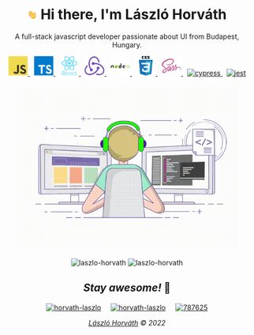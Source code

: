 <h1 align="center"><img src="assets/wave.gif" width="20"> Hi there, I'm László Horváth</h1>
<p align="center">A full-stack javascript developer passionate about UI from Budapest, Hungary.</p>

<p align="center">
  <a href="https://developer.mozilla.org/en-US/docs/Web/JavaScript" target="_blank" rel="noreferrer"> <img src="https://raw.githubusercontent.com/devicons/devicon/master/icons/javascript/javascript-original.svg" alt="javascript" width="40" height="40"/> </a>&nbsp;
  <a href="https://www.typescriptlang.org/" target="_blank" rel="noreferrer"> <img src="https://raw.githubusercontent.com/devicons/devicon/master/icons/typescript/typescript-original.svg" alt="typescript" width="40" height="40"/> </a>&nbsp;
  <a href="https://reactjs.org/" target="_blank" rel="noreferrer"> <img src="https://raw.githubusercontent.com/devicons/devicon/master/icons/react/react-original-wordmark.svg" alt="react" width="40" height="40"/> </a>&nbsp;
  <a href="https://redux.js.org" target="_blank" rel="noreferrer"> <img src="https://raw.githubusercontent.com/devicons/devicon/master/icons/redux/redux-original.svg" alt="redux" width="40" height="40"/> </a>&nbsp;
  <a href="https://nodejs.org" target="_blank" rel="noreferrer"> <img src="https://raw.githubusercontent.com/devicons/devicon/master/icons/nodejs/nodejs-original-wordmark.svg" alt="nodejs" width="40" height="40"/> </a>&nbsp;
  <a href="https://www.w3schools.com/css/" target="_blank" rel="noreferrer"> <img src="https://raw.githubusercontent.com/devicons/devicon/master/icons/css3/css3-original-wordmark.svg" alt="css3" width="40" height="40"/> </a>&nbsp;
  <a href="https://sass-lang.com" target="_blank" rel="noreferrer"> <img src="https://raw.githubusercontent.com/devicons/devicon/master/icons/sass/sass-original.svg" alt="sass" width="40" height="40"/> </a>&nbsp;
  <a href="https://www.cypress.io" target="_blank" rel="noreferrer"> <img src="https://raw.githubusercontent.com/simple-icons/simple-icons/6e46ec1fc23b60c8fd0d2f2ff46db82e16dbd75f/icons/cypress.svg" alt="cypress" width="40" height="40"/> </a>&nbsp;
  <a href="https://jestjs.io" target="_blank" rel="noreferrer"> <img src="https://www.vectorlogo.zone/logos/jestjsio/jestjsio-icon.svg" alt="jest" width="40" height="40"/> </a>
</p>

<p align="center">
  <img align="center" src="assets/coder.gif" width="450" />
</p>

<p align="center">
  <img align="center" width="350" height="300" src="https://github-readme-stats.vercel.app/api/top-langs?username=laszlo-horvath&layout=compact&show_icons=true&locale=en&theme=algolia&hide_border=true&border_radius=5&exclude_repo=awesome-less-mixins" alt="laszlo-horvath" />
  <img align="center"  width="350" height="300" src="https://github-readme-streak-stats.herokuapp.com/?user=laszlo-horvath&include_all_commits=true&show_icons=true&count_private=true&locale=en&theme=algolia&hide_border=true&border_radius=5" alt="laszlo-horvath" />
</p>

<h2 align="center"><i>Stay <b>awesome</b>!</i> 🤘</h2>

<p align="center">
<a href="https://codepen.io/horvath-laszlo" target="blank"><img align="center" src="https://www.vectorlogo.zone/logos/codepen/codepen-icon.svg" alt="horvath-laszlo" height="40" width="40" /></a>
&nbsp;
&nbsp;
<a href="https://linkedin.com/in/horvath-laszlo" target="blank"><img align="center" src="https://www.vectorlogo.zone/logos/linkedin/linkedin-tile.svg" alt="horvath-laszlo" height="40" width="40" /></a>
&nbsp;
&nbsp;
<a href="https://stackoverflow.com/users/787625" target="blank"><img align="center" src="https://raw.githubusercontent.com/rahuldkjain/github-profile-readme-generator/master/src/images/icons/Social/stack-overflow.svg" alt="787625" height="40" width="40" /></a>
</p>

<p align="center"><i><a href="mailto:horvathlaszlo88@gmail.com">László Horváth</a> © 2022</i></p>
